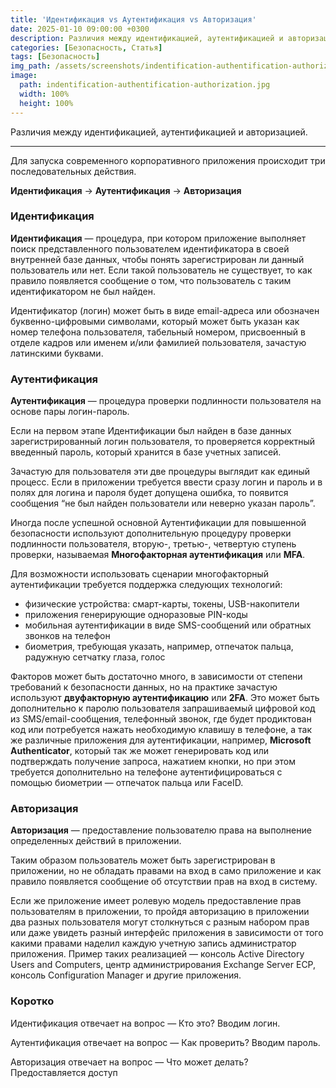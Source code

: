 ```yaml
---
title: 'Идентификация vs Аутентификация vs Авторизация'
date: 2025-01-10 09:00:00 +0300
description: Различия между идентификацией, аутентификацией и авторизацией
categories: [Безопасность, Статья]
tags: [Безопасность]
img_path: /assets/screenshots/indentification-authentification-authorization
image:
  path: indentification-authentification-authorization.jpg
  width: 100%
  height: 100%
---
```


Различия между идентификацией, аутентификацией и авторизацией.<br>

<hr>

Для запуска современного корпоративного приложения происходит три последовательных действия.

**Идентификация** -> **Аутентификация** -> **Авторизация**


### Идентификация

**Идентификация** — процедура, при котором приложение выполняет поиск представленного пользователем идентификатора в своей внутренней базе данных, чтобы понять зарегистрирован ли данный пользователь или нет. Если такой пользователь не существует, то как правило появляется сообщение о том, что пользователь с таким идентификатором не был найден.

Идентификатор (логин) может быть в виде email-адреса или обозначен буквенно-цифровыми символами, который может быть указан как номер телефона пользователя, табельный номером, присвоенный в отделе кадров или именем и/или фамилией пользователя, зачастую латинскими буквами.


### Аутентификация

**Аутентификация** — процедура проверки подлинности пользователя на основе пары логин-пароль.

Если на первом этапе Идентификации был найден в базе данных зарегистрированный логин пользователя, то проверяется корректный введенный пароль, который хранится в базе учетных записей.

Зачастую для пользователя эти две процедуры выглядит как единый процесс. Если в приложении требуется ввести сразу логин и пароль и в полях для логина и пароля будет допущена ошибка, то появится сообщения “не был найден пользователи или неверно указан пароль”.

Иногда после успешной основной Аутентификации для повышенной безопасности используют дополнительную процедуру проверки подлинности пользователя, вторую-, третью-, четвертую ступень проверки, называемая **Многофакторная аутентификация** или **MFA**. 

Для возможности использовать сценарии многофакторный аутентификации требуется поддержка следующих технологий:
- физические устройства: смарт-карты, токены, USB-накопители
- приложения генерирующие одноразовые PIN-коды
- мобильная аутентификации в виде SMS-сообщений или обратных звонков на телефон
- биометрия, требующая указать, например, отпечаток пальца, радужную сетчатку глаза, голос

Факторов может быть достаточно много, в зависимости от степени требований к безопасности данных, но на практике зачастую используют  **двуфакторную аутентификацию** или **2FA**. Это может быть дополнительно к паролю пользователя запрашиваемый цифровой код из SMS/email-сообщения, телефонный звонок, где будет продиктован код или потребуется нажать необходимую клавишу в телефоне, а так же различные приложения для аутентификации, например, **Microsoft Authenticator**, который так же может генерировать код или подтверждать получение запроса, нажатием кнопки, но при этом требуется дополнительно на телефоне аутентифицироваться с помощью биометрии — отпечаток пальца или FaceID.


### Авторизация

**Авторизация** — предоставление пользователю права на выполнение определенных действий в приложении.

Таким образом пользователь может быть зарегистрирован в приложении, но не обладать правами на вход в само приложение и как правило появляется сообщение об отсутствии прав на вход в систему.

Если же приложение имеет ролевую модель предоставление прав пользователям в приложении, то пройдя авторизацию в приложении два разных пользователя могут столкнуться с разным набором прав или даже увидеть разный интерфейс приложения в зависимости от того какими правами наделил каждую учетную запись администратор приложения. Пример таких реализацией — консоль Active Directory Users and Computers, центр администрирования Exchange Server ECP, консоль Configuration Manager и другие приложения.


### Коротко

Идентификация отвечает на вопрос — Кто это? Вводим логин.

Аутентификация отвечает на вопрос — Как проверить? Вводим пароль.

Авторизация отвечает на вопрос — Что может делать? Предоставляется доступ